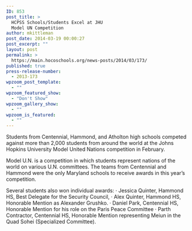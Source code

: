 ```yaml
---
ID: 853
post_title: >
  HCPSS Schools/Students Excel at JHU
  Model UN Competition
author: mkittleman
post_date: 2014-03-19 00:00:27
post_excerpt: ""
layout: post
permalink: >
  https://main.hocoschools.org/news-posts/2014/03/173/
published: true
press-release-number:
  - 2013-173
wpzoom_post_template:
  - ""
wpzoom_featured_show:
  - "Don't Show"
wpzoom_gallery_show:
  - ""
wpzoom_is_featured:
  - ""
---
```

Students from Centennial, Hammond, and Atholton high schools competed against more than 2,000 students from around the world at the Johns Hopkins University Model United Nations competition in February.

Model U.N. is a competition in which students represent nations of the world on various U.N. committees. The teams from Centennial and Hammond were the only Maryland schools to receive awards in this year’s competition.

Several students also won individual awards:
· Jessica Quinter, Hammond HS, Best Delegate for the Security Council,
· Alex Quinter, Hammond HS, Honorable Mention as Alexander Grushko.
· Daniel Park, Centennial HS, Honorable Mention for his role on the Paris Peace Committee
· Parth Contractor, Centennial HS, Honorable Mention representing Meiun in the Quad Sohei (Specialized Committee).